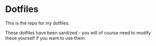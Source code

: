 # Dotfiles
This is the repo for my dotfiles.

These dotfiles have been sanitized - you will of course need to modify these yourself if you want to use them.
